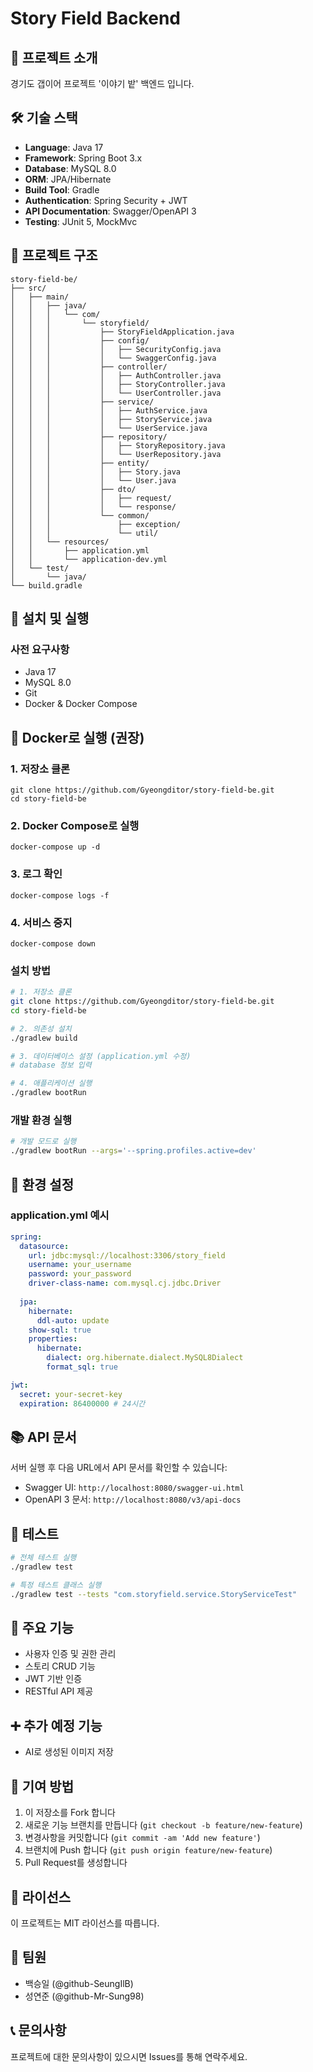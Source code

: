 # Story Field Backend

## 📖 프로젝트 소개
경기도 갭이어 프로젝트 '이야기 밭' 백엔드 입니다.

## 🛠️ 기술 스택
- **Language**: Java 17
- **Framework**: Spring Boot 3.x
- **Database**: MySQL 8.0
- **ORM**: JPA/Hibernate
- **Build Tool**: Gradle
- **Authentication**: Spring Security + JWT
- **API Documentation**: Swagger/OpenAPI 3
- **Testing**: JUnit 5, MockMvc

## 📁 프로젝트 구조
```
story-field-be/
├── src/
│   ├── main/
│   │   ├── java/
│   │   │   └── com/
│   │   │       └── storyfield/
│   │   │           ├── StoryFieldApplication.java
│   │   │           ├── config/
│   │   │           │   ├── SecurityConfig.java
│   │   │           │   └── SwaggerConfig.java
│   │   │           ├── controller/
│   │   │           │   ├── AuthController.java
│   │   │           │   ├── StoryController.java
│   │   │           │   └── UserController.java
│   │   │           ├── service/
│   │   │           │   ├── AuthService.java
│   │   │           │   ├── StoryService.java
│   │   │           │   └── UserService.java
│   │   │           ├── repository/
│   │   │           │   ├── StoryRepository.java
│   │   │           │   └── UserRepository.java
│   │   │           ├── entity/
│   │   │           │   ├── Story.java
│   │   │           │   └── User.java
│   │   │           ├── dto/
│   │   │           │   ├── request/
│   │   │           │   └── response/
│   │   │           └── common/
│   │   │               ├── exception/
│   │   │               └── util/
│   │   └── resources/
│   │       ├── application.yml
│   │       └── application-dev.yml
│   └── test/
│       └── java/
└── build.gradle
```

## 🚀 설치 및 실행

### 사전 요구사항
- Java 17
- MySQL 8.0
- Git
- Docker & Docker Compose



## 🐳 Docker로 실행 (권장)
### 1. 저장소 클론
```
git clone https://github.com/Gyeongditor/story-field-be.git
cd story-field-be
```

### 2. Docker Compose로 실행
```
docker-compose up -d
```
### 3. 로그 확인
```
docker-compose logs -f
```
### 4. 서비스 중지
```
docker-compose down
```
### 설치 방법
```bash
# 1. 저장소 클론
git clone https://github.com/Gyeongditor/story-field-be.git
cd story-field-be

# 2. 의존성 설치
./gradlew build

# 3. 데이터베이스 설정 (application.yml 수정)
# database 정보 입력

# 4. 애플리케이션 실행
./gradlew bootRun
```

### 개발 환경 실행
```bash
# 개발 모드로 실행
./gradlew bootRun --args='--spring.profiles.active=dev'
```

## 🔧 환경 설정

### application.yml 예시
```yaml
spring:
  datasource:
    url: jdbc:mysql://localhost:3306/story_field
    username: your_username
    password: your_password
    driver-class-name: com.mysql.cj.jdbc.Driver
  
  jpa:
    hibernate:
      ddl-auto: update
    show-sql: true
    properties:
      hibernate:
        dialect: org.hibernate.dialect.MySQL8Dialect
        format_sql: true

jwt:
  secret: your-secret-key
  expiration: 86400000 # 24시간
```

## 📚 API 문서
서버 실행 후 다음 URL에서 API 문서를 확인할 수 있습니다:
- Swagger UI: `http://localhost:8080/swagger-ui.html`
- OpenAPI 3 문서: `http://localhost:8080/v3/api-docs`

## 🧪 테스트
```bash
# 전체 테스트 실행
./gradlew test

# 특정 테스트 클래스 실행
./gradlew test --tests "com.storyfield.service.StoryServiceTest"
```

## 🌟 주요 기능
- 사용자 인증 및 권한 관리
- 스토리 CRUD 기능
- JWT 기반 인증
- RESTful API 제공

## ➕ 추가 예정 기능
- AI로 생성된 이미지 저장

## 🤝 기여 방법
1. 이 저장소를 Fork 합니다
2. 새로운 기능 브랜치를 만듭니다 (`git checkout -b feature/new-feature`)
3. 변경사항을 커밋합니다 (`git commit -am 'Add new feature'`)
4. 브랜치에 Push 합니다 (`git push origin feature/new-feature`)
5. Pull Request를 생성합니다

## 📝 라이선스
이 프로젝트는 MIT 라이선스를 따릅니다.

## 👥 팀원
- 백승일 (@github-SeungIlB)
- 성연준 (@github-Mr-Sung98)

## 📞 문의사항
프로젝트에 대한 문의사항이 있으시면 Issues를 통해 연락주세요.
